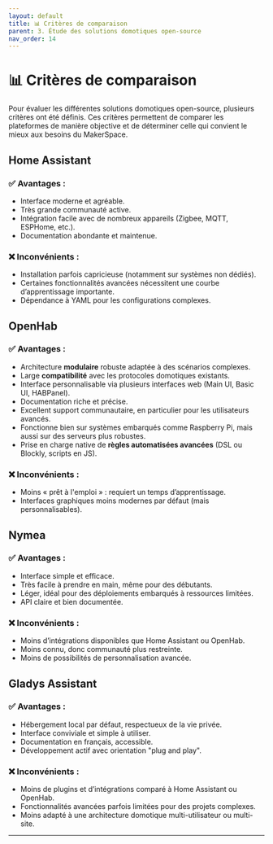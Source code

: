 ```yaml
---
layout: default
title: 📊 Critères de comparaison
parent: 3. Étude des solutions domotiques open-source
nav_order: 14
---
```


# 📊 Critères de comparaison

Pour évaluer les différentes solutions domotiques open-source, plusieurs critères ont été définis. Ces critères permettent de comparer les plateformes de manière objective et de déterminer celle qui convient le mieux aux besoins du MakerSpace.

## Home Assistant

### ✅ Avantages :
- Interface moderne et agréable.
- Très grande communauté active.
- Intégration facile avec de nombreux appareils (Zigbee, MQTT, ESPHome, etc.).
- Documentation abondante et maintenue.

### ❌ Inconvénients :
- Installation parfois capricieuse (notamment sur systèmes non dédiés).
- Certaines fonctionnalités avancées nécessitent une courbe d’apprentissage importante.
- Dépendance à YAML pour les configurations complexes.

## OpenHab

### ✅ Avantages :
- Architecture **modulaire** robuste adaptée à des scénarios complexes.
- Large **compatibilité** avec les protocoles domotiques existants.
- Interface personnalisable via plusieurs interfaces web (Main UI, Basic UI, HABPanel).
- Documentation riche et précise.
- Excellent support communautaire, en particulier pour les utilisateurs avancés.
- Fonctionne bien sur systèmes embarqués comme Raspberry Pi, mais aussi sur des serveurs plus robustes.
- Prise en charge native de **règles automatisées avancées** (DSL ou Blockly, scripts en JS).

### ❌ Inconvénients :
- Moins « prêt à l'emploi » : requiert un temps d’apprentissage.
- Interfaces graphiques moins modernes par défaut (mais personnalisables).

## Nymea

### ✅ Avantages :
- Interface simple et efficace.
- Très facile à prendre en main, même pour des débutants.
- Léger, idéal pour des déploiements embarqués à ressources limitées.
- API claire et bien documentée.

### ❌ Inconvénients :
- Moins d’intégrations disponibles que Home Assistant ou OpenHab.
- Moins connu, donc communauté plus restreinte.
- Moins de possibilités de personnalisation avancée.

## Gladys Assistant

### ✅ Avantages :
- Hébergement local par défaut, respectueux de la vie privée.
- Interface conviviale et simple à utiliser.
- Documentation en français, accessible.
- Développement actif avec orientation "plug and play".

### ❌ Inconvénients :
- Moins de plugins et d’intégrations comparé à Home Assistant ou OpenHab.
- Fonctionnalités avancées parfois limitées pour des projets complexes.
- Moins adapté à une architecture domotique multi-utilisateur ou multi-site.

---
